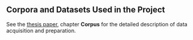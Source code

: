 ## Corpora and Datasets Used in the Project

See the [thesis paper](../papers/assessing_llm_based_pipelines_for_splitting_nominal_compounds_for_german.pdf), chapter **Corpus** for the detailed description of data acquisition and preparation.